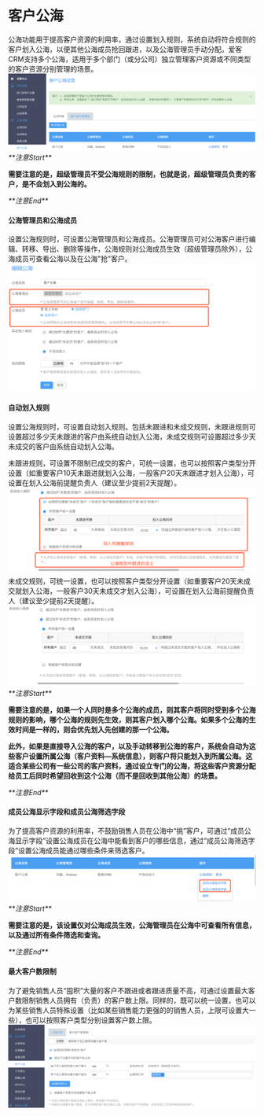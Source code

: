 # 客户公海

公海功能用于提高客户资源的利用率，通过设置划入规则，系统自动将符合规则的客户划入公海，以便其他公海成员抢回跟进，以及公海管理员手动分配。爱客CRM支持多个公海，适用于多个部门（或分公司）独立管理客户资源或不同类型的客户资源分别管理的场景。![](/assets/客户公海1.png)_\*\*注意Start\*\*_

**需要注意的是，超级管理员不受公海规则的限制，也就是说，超级管理员负责的客户，是不会划入到公海的。**

_\*\*注意End\*\*_

#### 公海管理员和公海成员

设置公海规则时，可设置公海管理员和公海成员。公海管理员可对公海客户进行编辑、转移、导出、删除等操作，公海规则对公海成员生效（超级管理员除外），公海成员可查看公海以及在公海"抢"客户。![](/assets/客户公海2.png)

#### 自动划入规则

设置公海规则时，可设置自动划入规则。包括未跟进和未成交规则，未跟进规则可设置超过多少天未跟进的客户由系统自动划入公海，未成交规则可设置超过多少天未成交的客户由系统自动划入公海。

未跟进规则，可设置不限制已成交的客户，可统一设置，也可以按照客户类型分开设置（如重要客户10天未跟进就划入公海，一般客户20天未跟进才划入公海），可设置在划入公海前提醒负责人（建议至少提前2天提醒）。![](/assets/客户公海4.png)未成交规则，可统一设置，也可以按照客户类型分开设置（如重要客户20天未成交就划入公海，一般客户30天未成交才划入公海），可设置在划入公海前提醒负责人（建议至少提前2天提醒）。![](/assets/客户公海5.png)_\*\*注意Start\*\*_

**需要注意的是，如果一个人同时是多个公海的成员，则其客户将同时受到多个公海规则的影响，哪个公海的规则先生效，则其客户划入哪个公海。如果多个公海的生效时间是一样的，则会优先划入先创建的那一个公海。**

**此外，如果是直接导入公海的客户，以及手动转移到公海的客户，系统会自动为这些客户设置所属公海（客户资料—系统信息），则客户将只能划入到所属公海。这适合某些公司有一些公司的客户资料，通过设立专门的公海，将这些客户资源分配给员工后同时希望回收到这个公海（而不是回收到其他公海）的场景。**

_\*\*注意End\*\*_

#### 成员公海显示字段和成员公海筛选字段

为了提高客户资源的利用率，不鼓励销售人员在公海中“挑”客户，可通过“成员公海显示字段”设置公海成员在公海中能看到客户的哪些信息，通过“成员公海筛选字段”设置公海成员能通过哪些条件来筛选客户。![](/assets/客户公海7.png)_\*\*注意Start\*\*_

**需要注意的是，该设置仅对公海成员生效，公海管理员在公海中可查看所有信息，以及通过所有条件筛选和查询。**

_\*\*注意End\*\*_

#### 最大客户数限制

为了避免销售人员“囤积”大量的客户不跟进或者跟进质量不高，可通过设置最大客户数限制销售人员拥有（负责）的客户数上限。同样的，既可以统一设置，也可以为某些销售人员特殊设置（比如某些销售能力更强的的销售人员，上限可设置大一些），也可以按照客户类型分别设置客户数上限。![](/assets/客户公海8.png)

